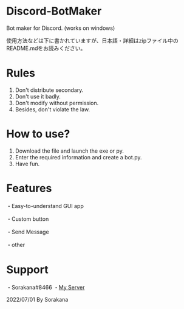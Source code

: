 # Discord-BotMaker
Bot maker for Discord. (works on windows)

使用方法などは下に書かれていますが、日本語・詳細はzipファイル中のREADME.mdをお読みください。
# Rules
1. Don't distribute secondary.
2. Don't use it badly.
3. Don't modify without permission.
4. Besides, don't violate the law.
# How to use?
1. Download the file and launch the exe or py.
2. Enter the required information and create a bot.py.
3. Have fun.
# Features
・Easy-to-understand GUI app

・Custom button

・Send Message

・other
# Support
・Sorakana#8466
・[My Server](https://discord.gg/DQB6fcD6qq)

2022/07/01 By Sorakana
